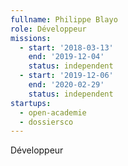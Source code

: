 ```yaml
---
fullname: Philippe Blayo
role: Développeur
missions:
  - start: '2018-03-13'
    end: '2019-12-04'
    status: independent
  - start: '2019-12-06'
    end: '2020-02-29'
    status: independent
startups:
  - open-academie
  - dossiersco
---
```


Développeur
